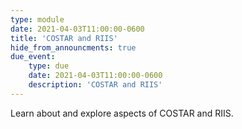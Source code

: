 ```yaml
---
type: module
date: 2021-04-03T11:00:00-0600
title: 'COSTAR and RIIS'
hide_from_announcments: true
due_event:
    type: due
    date: 2021-04-03T11:00:00-0600
    description: 'COSTAR and RIIS'
---
```

Learn about and explore aspects of COSTAR and RIIS.
